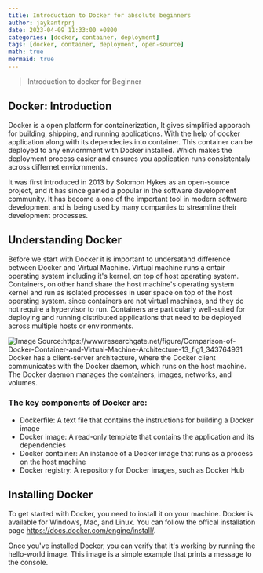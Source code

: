 ```yaml
---
title: Introduction to Docker for absolute beginners
author: jaykantrprj
date: 2023-04-09 11:33:00 +0800
categories: [docker, container, deployment]
tags: [docker, container, deployment, open-source]
math: true
mermaid: true
---
```



> Introduction to docker for Beginner

## Docker: Introduction

Docker is a open platform for containerization, It gives simplified apporach for building, shipping, and running applications. With the help of docker application along with its dependecies into container. This container can be deployed to any enviornment with Docker installed. Which makes the deployment process easier and ensures you application runs consistentaly across differnet enviornments. 

It was first introduced in 2013 by Solomon Hykes as an open-source project, and it has since gained a popular in the software development community. It has become a one of the important tool in modern software development and is being used by many companies to streamline their development processes.

## Understanding Docker

Before we start with Docker it is important to undersatand difference between Docker and Virtual Machine. Virtual machine runs a entair operating system including it's kernel, on top of host operating system. Containers, on other hand share the host machine's operating system kernel and run as isolated processes in user space on top of the host operating system. since containers are not virtual machines, and they do not require a hypervisor to run.  Containers are particularly well-suited for deploying and running distributed applications that need to be deployed across multiple hosts or environments.


![Image Source:https://www.researchgate.net/figure/Comparison-of-Docker-Container-and-Virtual-Machine-Architecture-13_fig1_343764931 ](https://www.researchgate.net/publication/343764931/figure/fig1/AS:926595288145920@1597928940339/Comparison-of-Docker-Container-and-Virtual-Machine-Architecture-13.ppm "Image Source:https://www.researchgate.net/figure/Comparison-of-Docker-Container-and-Virtual-Machine-Architecture-13_fig1_343764931 ")
Docker has a client-server architecture, where the Docker client communicates with the Docker daemon, which runs on the host machine. The Docker daemon manages the containers, images, networks, and volumes.

### The key components of Docker are:

- Dockerfile: A text file that contains the instructions for building a Docker image
- Docker image: A read-only template that contains the application and its dependencies
- Docker container: An instance of a Docker image that runs as a process on the host machine
- Docker registry: A repository for Docker images, such as Docker Hub

## Installing Docker
To get started with Docker, you need to install it on your machine. Docker is available for Windows, Mac, and Linux. You can follow the offical installation page https://docs.docker.com/engine/install/.

Once you've installed Docker, you can verify that it's working by running the hello-world image. This image is a simple example that prints a message to the console.
